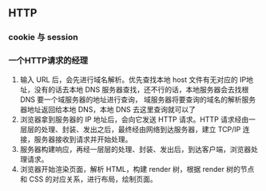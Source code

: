 ## HTTP

### cookie 与 session

### 一个HTTP请求的经理

1. 输入 URL 后，会先进行域名解析。优先查找本地 host 文件有无对应的 IP地址，没有的话去本地 DNS 服务器查找，还不行的话，本地服务器会去找根 DNS 要一个域服务器的地址进行查询， 域服务器将要查询的域名的解析服务器地址返回给本地 DNS，本地 DNS 去这里查询就可以了
2. 浏览器拿到服务器的 IP 地址后，会向它发送 HTTP 请求。HTTP 请求经由一层层的处理、封装、发出之后，最终经由网络到达服务器，建立 TCP/IP 连接，服务器接收到请求并开始处理。
3. 服务器构建响应，再经一层层的处理、封装、发出后，到达客户端，浏览器处理请求。
4. 浏览器开始渲染页面，解析 HTML，构建 render 树，根据 render 树的节点 和  CSS 的对应关系，进行布局，绘制页面。